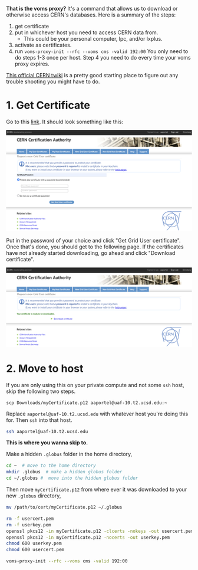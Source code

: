 **That is the voms proxy?**
It's a command that allows us to download or otherwise access CERN's databases. 
Here is a summary of the steps:
1. get certificate
2. put in whichever host you need to access CERN data from.
	* This could be your personal computer, lpc, and/or lxplus.
3. activate as certificates.
4. run `voms-proxy-init --rfc --voms cms -valid 192:00`
You only need to do steps 1-3 once per host.
Step 4 you need to do every time your voms proxy expires.

[This official CERN twiki](https://twiki.cern.ch/twiki/bin/view/CMSPublic/WorkBookStartingGrid) is a pretty good starting place to figure out any trouble shooting you might have to do.

# 1. Get Certificate

Go to this [link](https://ca.cern.ch/ca/user/Request.aspx?template=ee2user).
It should look something like this:

![](img/grid_cert_link.jpeg)

Put in the password of your choice and click "Get Grid User certificate".
Once that's done, you should get to the following page.
If the certificates have not already started downloading, go ahead and click "Download certificate".

![](img/grid_cert_download.jpeg)

# 2. Move to host

If you are only using this on your private compute and not some `ssh` host, skip the following two steps.

```SH
scp Downloads/myCertificate.p12 aaportel@uaf-10.t2.ucsd.edu:~
```

Replace `aaportel@uaf-10.t2.ucsd.edu` with whatever host you're doing this for.
Then `ssh` into that host.

```sh
ssh aaportel@uaf-10.t2.ucsd.edu
```

**This is where you wanna skip to.**

Make a hidden `.globus` folder in the home directory,

```sh
cd ~  # move to the home directory
mkdir .globus  # make a hidden globus folder
cd ~/.globus #  move into the hidden globus folder
```


Then move `myCertificate.p12` from where ever it was downloaded to your new `.globus` directory,

```sh
mv /path/to/cert/myCertificate.p12 ~/.globus
```

```sh
rm -f usercert.pem
rm -f userkey.pem
openssl pkcs12 -in myCertificate.p12 -clcerts -nokeys -out usercert.pem
openssl pkcs12 -in myCertificate.p12 -nocerts -out userkey.pem
chmod 600 userkey.pem
chmod 600 usercert.pem
```

```sh
voms-proxy-init --rfc --voms cms -valid 192:00
```